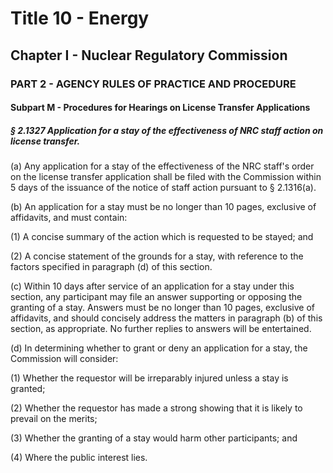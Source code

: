 
# Title 10 - Energy
## Chapter I - Nuclear Regulatory Commission
### PART 2 - AGENCY RULES OF PRACTICE AND PROCEDURE
#### Subpart M - Procedures for Hearings on License Transfer Applications
##### § 2.1327 Application for a stay of the effectiveness of NRC staff action on license transfer.

(a) Any application for a stay of the effectiveness of the NRC staff's order on the license transfer application shall be filed with the Commission within 5 days of the issuance of the notice of staff action pursuant to § 2.1316(a).

(b) An application for a stay must be no longer than 10 pages, exclusive of affidavits, and must contain:

(1) A concise summary of the action which is requested to be stayed; and

(2) A concise statement of the grounds for a stay, with reference to the factors specified in paragraph (d) of this section.

(c) Within 10 days after service of an application for a stay under this section, any participant may file an answer supporting or opposing the granting of a stay. Answers must be no longer than 10 pages, exclusive of affidavits, and should concisely address the matters in paragraph (b) of this section, as appropriate. No further replies to answers will be entertained.

(d) In determining whether to grant or deny an application for a stay, the Commission will consider:

(1) Whether the requestor will be irreparably injured unless a stay is granted;

(2) Whether the requestor has made a strong showing that it is likely to prevail on the merits;

(3) Whether the granting of a stay would harm other participants; and

(4) Where the public interest lies.
